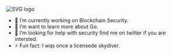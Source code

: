 ![SVG logo](https://www.sentnl.io/sentnl.svg)


- 🔭 I’m currently working on Blockchain Security.
- 🌱 I’m want to learn more about Go.
- 🤔 I’m looking for help with security find me on twitter if you are intersted. 
- ⚡ Fun fact: I wqs once a licensede skydiver.

